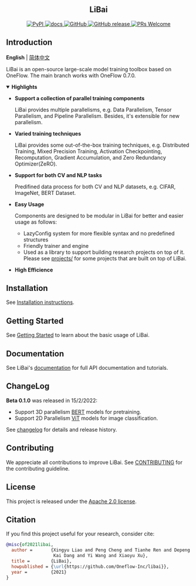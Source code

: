 <!-- 配图 -->

<h2 align="center">LiBai</h2>
<p align="center">
    <a href="https://pypi.org/project/LiBai/">
        <img alt="PyPI" src="https://img.shields.io/pypi/v/libai">
    </a>
    <a href="https://libai.readthedocs.io/en/latest/index.html">
        <img alt="docs" src="https://img.shields.io/badge/docs-latest-blue">
    </a>
    <a href="https://github.com/Oneflow-Inc/libai/blob/master/LICENSE">
        <img alt="GitHub" src="https://img.shields.io/github/license/Oneflow-Inc/libai.svg?color=blue">
    </a>
    <a href="https://github.com/Oneflow-Inc/libai/releases">
        <img alt="GitHub release" src="https://img.shields.io/github/release/Oneflow-Inc/libai.svg">
    </a>
    <a href="https://github.com/Oneflow-Inc/libai/issues">
        <img alt="PRs Welcome" src="https://img.shields.io/badge/PRs-welcome-pink.svg">
    </a>
</p>


## Introduction

**English** | [简体中文](/README_zh-CN.md)

LiBai is an open-source large-scale model training toolbox based on OneFlow. The main branch works with OneFlow 0.7.0.

<details open>
<summary> <b> Highlights </b> </summary>

- **Support a collection of parallel training components**

    LiBai provides multiple parallelisms, e.g. Data Parallelism, Tensor Parallelism, and Pipeline Parallelism. Besides, it's extensible for new parallelism.

- **Varied training techniques**

    LiBai provides some out-of-the-box training techniques, e.g. Distributed Training, Mixed Precision Training, Activation Checkpointing, Recomputation, Gradient Accumulation, and Zero Redundancy Optimizer(ZeRO).

- **Support for both CV and NLP tasks**

    Predifined data process for both CV and NLP datasets, e.g. CIFAR, ImageNet, BERT Dataset.

- **Easy Usage**

    Components are designed to be modular in LiBai for better and easier usage as follows:
    - LazyConfig system for more flexible syntax and no predefined structures 
    - Friendly trainer and engine
    - Used as a library to support building research projects on top of it. Please see [projects/](/projects) for some projects that are built on top of LiBai.

- **High Efficience**

</details>

## Installation

See [Installation instructions](https://libai.readthedocs.io/en/latest/tutorials/Installation.html).

## Getting Started

See [Getting Started](https://libai.readthedocs.io/en/latest/tutorials/Getting%20Started.html) to learn about the basic usage of LiBai.

## Documentation

See LiBai's [documentation](https://libai.readthedocs.io/en/latest/index.html) for full API documentation and tutorials.

## ChangeLog

**Beta 0.1.0** was released in 15/2/2022:
- Support 3D parallelism [BERT](https://arxiv.org/abs/1810.04805) models for pretraining.
- Support 2D Parallelism [ViT](https://arxiv.org/abs/2010.11929) models for image classification.

See [changelog](./changelog.md) for details and release history.

## Contributing

We appreciate all contributions to improve LiBai. See [CONTRIBUTING](./CONTRIBUTING.md) for the contributing guideline.

## License

This project is released under the [Apache 2.0 license](LICENSE).

## Citation

If you find this project useful for your research, consider cite:

```BibTeX
@misc{of2021libai,
  author =       {Xingyu Liao and Peng Cheng and Tianhe Ren and Depeng Liang and
                  Kai Dang and Yi Wang and Xiaoyu Xu},
  title =        {LiBai},
  howpublished = {\url{https://github.com/Oneflow-Inc/libai}},
  year =         {2021}
}
```

